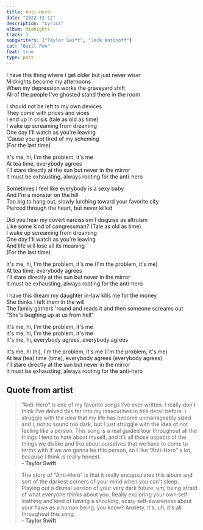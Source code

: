```yaml
---
title: Anti-Hero
date: "2022-12-12"
description: "Lyrics"
album: Midnights
track: 3
songwriters: ["Taylor Swift", "Jack Antonoff"]
cat: "Quill Pen"
feat: true
type: post
---
```


<p className="verse-one">
I have this thing where I get older but just never wiser <br />
Midnights become my afternoons <br />
When my depression works the graveyard shift <br />
All of the people I've ghosted stand there in the room <br />
</p>
<p className="pre-chorus">
I should not be left to my own devices <br />
They come with prices and vices <br />
I end up in crisis (tale as old as time) <br />
I wake up screaming from dreaming <br />
One day I'll watch as you're leaving <br />
'Cause you got tired of my scheming <br />
(For the last time) <br />
</p>
<p className="chorus">
It's me, hi, I'm the problem, it's me <br />
At tea time, everybody agrees <br />
I'll stare directly at the sun but never in the mirror <br />
It must be exhausting, always rooting for the anti-hero <br />
</p>
<p className="verse-two">
Sometimes I feel like everybody is a sexy baby <br />
And I'm a monster on the hill <br />
Too big to hang out, slowly lurching toward your favorite city <br />
Pierced through the heart, but never killed <br />
</p>
<p className="pre-chorus">
Did you hear my covert narcissism I disguise as altruism <br />
Like some kind of congressman? (Tale as old as time) <br />
I wake up screaming from dreaming <br />
One day I'll watch as you're leaving <br />
And life will lose all its meaning <br />
(For the last time) <br />
</p>
<p className="chorus">
It's me, hi, I'm the problem, it's me (I'm the problem, it's me) <br />
At tea time, everybody agrees <br />
I'll stare directly at the sun but never in the mirror <br />
It must be exhausting, always rooting for the anti-hero <br />
</p>
<p className="bridge">
I have this dream my daughter in-law kills me for the money <br />
She thinks I left them in the will <br />
The family gathers 'round and reads it and then someone screams out <br />
"She's laughing up at us from hell" <br />
</p>
<p className="breakdown">
It's me, hi, I'm the problem, it's me <br />
It's me, hi, I'm the problem, it's me <br />
It's me, hi, everybody agrees, everybody agrees <br />
</p>
<p className="chorus">
It's me, hi (hi), I'm the problem, it's me (I'm the problem, it's me) <br />
At tea (tea) time (time), everybody agrees (everybody agrees) <br />
I'll stare directly at the sun but never in the mirror <br />
It must be exhausting, always rooting for the anti-hero <br />
</p>

## Quote from artist

<blockquote>
“Anti-Hero” is one of my favorite songs I’ve ever written. I really don’t think I’ve delved this far into my insecurities in this detail before. I struggle with the idea that my life has become unmanageably sized and I, not to sound too dark, but I just struggle with the idea of not feeling like a person. This song is a real guided tour throughout all the things I tend to hate about myself, and it’s all those aspects of the things we dislike and like about ourselves that we have to come to terms with if we are gonna be this person, so I like “Anti-Hero” a lot, because I think is really honest.
<br /><b>- Taylor Swift</b>
</blockquote>

<blockquote>
The story of "Anti-Hero" is that it really encapsulates this album and sort of the darkest corners of your mind when you can't sleep. Playing out a dismal version of your very dark future, um, being afraid of what everyone thinks about you. Really exploring your own self-loathing and kind of having a shocking, scary self-awareness about your flaws as a human being, you know? Anxiety, it's, uh, it's all throughout this song.
<br /><b>- Taylor Swift</b>
</blockquote>
